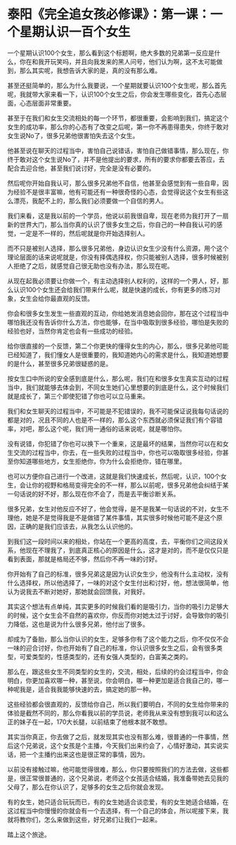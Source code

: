 # 泰阳《完全追女孩必修课》：第一课：一个星期认识一百个女生

一个星期认识100个女生，那么看到这个标题啊，绝大多数的兄弟第一反应是什么，你在和我开玩笑吗，并且向我发来的黑人问号，他们认为啊，这不太可能做到，那么其实呢，我想告诉大家的是，真的没有那么难。

甚至还挺简单的，那么为什么我要说，一个星期就要认识100个女生呢，那么首先呢，我就带大家来看一下，认识100个女生之后，你会发生哪些变化，首先心态层面，心态层面非常重要。

甚至于在我们和女生交流相处的每一个环节，都很重要，会影响到我们，搞定这个女生的成功率，那么你的心态有了改变之后呢，第一你不再患得患失，你终于敢对女生说No了，很多兄弟他很害怕失去这个女生。

他甚至说在聊天的过程当中，害怕自己说错话，害怕自己做错事情，那么现在，你终于敢对这个女生说No了，并不是他提出的要求，所有的要求你都要去答应，去配合去迎合他，甚至我们说讨好，完全是没有必要的。

然后呢你开始自我认可，那么很多兄弟他不自信，他甚至会感觉到有一些自卑，因为经验不是很丰富嘛，他有可能还有一种很奇怪的心态，会觉得说这个女生有些这么漂亮，我配不上的，那么我们必须要做一个自信的男人。

我们来看，这是我以前的一个学员，他说以前我很自卑，现在老师为我打开了一扇新的世界大门，那么当你真的认识了很多女生之后，你自己的一种自我认可的感觉，一定是不一样的，然后呢就是你开始选择别人。

而不只是被别人选择，那么很多兄弟他，身边认识女生少没有什么资源，用个这个理论层面的话来说呢就是，你没有择偶选择权，你只能被别人选择，很多时候被别人拒绝了之后，就感觉自己很无助也没有办法，那么现在呢。

从现在起我必须要让你做一个，有主动选择别人权利的，这样的一个男人，好，那么认识100个女生还会给我们带来什么呢，就是快速的成长，你有更多的练习对象，女生会给你最直观的反馈。

你会和很多女生发生一些直观的互动，你给她发消息她会回你，那在这个过程当中哪怕我还没有告诉你什么方法，你也能够，在当中吸取到很多经验，哪怕是失败的经验也好，当然你肯定也会有一些成功的经验。

给你很直接的一个反馈，第二个你更快的懂得女生的内心，那么，很多兄弟他可能已经知道了，我们懂女人是很重要的，我知道她内心的需求是什么，我知道她想要的是什么，甚至很多兄弟很疑惑的是。

按女生口中所说的安全感到底是什么，那么呢，我们在和很多女生真实互动的过程当中，我们就能够去体会到，不同女生她们心里想要的到底是什么，这个时候我们就是成长了，第三个即使犯错了你也可以立马重来。

我们和女生聊天的过程当中，不可能是不犯错误的，我不可能保证说我每句话说的都是对的，况且不同的人也是不一样的，那么这个东西就必须保证我们有个容错率，对吧，那么这个呢，我们用一通俗的话来说呢，就是哪怕你。

没有说错，你犯错了你也可以换下一个重来，这是最坏的结果，当然你可以在和女生交流的过程当中，你去，在一些失败的过程当中，你也可以吸取很多经验，你甚至你知道哪些地方，女生拒绝你，你为什么会拒绝你，错在哪里。

也可以方便你自己进行一个改进，这就是我们快速成长，然后呢，认识，100个女生，会让你的视野和格局变得完全的不一样，那么以前呢，很多兄弟他会纠结于某一句话说的好不好，那么现在你不会了，而是去平衡诊断关系。

很多兄弟，女生对他反应不好了，他会觉得，是不是我某一句话说的不对，女生不理他，她是不是觉得我是不是做错了某件事情，其实很多时候他可能不是这个原因，正确的是我们应该去，从我怎么认识他的。

到我们这一段时间以来的相处，你站在一个更高的高度，去，平衡你们之间这段关系，他现在不理我了，到底真正核心的原因是什么，这才是对的，而不是仅仅只是看到表面，那就是格局还不够，然后你不再一味的讨好。

你开始有了自己的标准，很多兄弟这是因为认识女生少，他没有什么主动权，没有什么选择权，所以他选择了，一味的对这个女生付出和讨好，他，想法很简单，他认为说我去不断对她好，那她就会回馈我，对我好。

其实这个想法有点单纯，其实更多的时候我们看的是吸引力，当你的吸引力足够大的时候，这个女生会不自然的喜欢你，你反而你对她太过于讨好，会导致你的吸引力降低，这也是说为什么很多兄弟，他付出了很多。

却成为了备胎，那么当你认识的女生，足够多你有了这个能力之后，你不仅仅不会一味的迎合讨好，你也开始有了自己的标准，你认识很多女生之后，会有很多类型，可爱类型的，性感类型的，还有女强人类型的，白富美之类的。

那么在，跟这些女生不同类型的女生的，交流，相处，后续的约会过程当中，你会明白，你更加喜欢哪一种，甚至说，你会明白，哪一种更加是适合我自己的，哪一种呢我是，适合我我能够快速的去，搞定她的那一种。

这些经验都会很直观的，反馈给你自己，所以我们要明白，不同的女生给你带来的体验是截然不同的，那么你看我以前的学员说，老师我从来没有想到我可以和这么正的妹子在一起，170大长腿，以前结束了他根本就不敢想。

其实当你真正，你去做了之后，就发现其实也没有那么难，很普通的一件事情，然后这个兄弟说，这个女孩是个主播，今天我们出来约会了，心情好激动，其实说实话，把一个主播约出来这也是很正常的事情，因为。

以前没有接触过嘛，他可能觉得很难，那么，你只要按照我们的方法去做，这些都是，很正常很普通的，这个兄弟说，老师这个女孩适合结婚，我准备带她去见我的父母了，那么在你认识了，足够多的女生之后你就会发现。

有的女生，她只适合玩玩而已，有的女生她适合谈恋爱，有的女生她适合结婚，在这过程当中你慢慢的你就会有一个去选择，有一个自己的体会，所以呢接下来，我就将教你们，怎么来做到这些，好兄弟们让我们一起来。

踏上这个旅途。